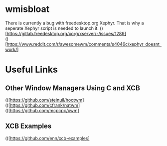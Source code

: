 # wmisbloat

There is currently a bug with freedesktop.org Xephyr.
That is why a seperate Xephyr script is needed to launch it.
()[https://gitlab.freedesktop.org/xorg/xserver/-/issues/1289]<br  />
()[https://www.reddit.com/r/awesomewm/comments/s4046c/xephyr_doesnt_work/]<br  />

# Useful Links
## Other Window Managers Using C and XCB
()[https://github.com/steinuil/hootwm]<br  />
()[https://github.com/cfrank/natwm]<br  />
()[https://github.com/mcpcpc/xwm]<br  />
## XCB Examples
()[https://github.com/enn/xcb-examples]<br  />
